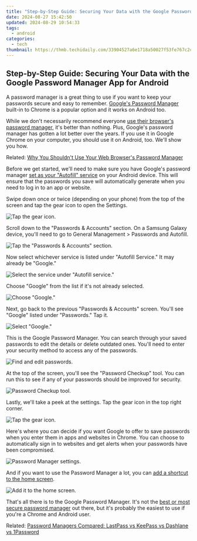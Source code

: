 ```yaml
---
title: "Step-by-Step Guide: Securing Your Data with the Google Password Manager App for Android"
date: 2024-08-27 15:42:50
updated: 2024-08-29 10:54:33
tags:
  - android
categories:
  - tech
thumbnail: https://thmb.techidaily.com/33904527a6e1718a50027f53fe767c2c1eedacdbdef4cb5558c43f077a848c48.jpg
---
```


## Step-by-Step Guide: Securing Your Data with the Google Password Manager App for Android

A password manager is a great thing to use if you want to keep your passwords secure and easy to remember. [Google's Password Manager](https://mondly-stories.techidaily.com/the-complete-set-of-romance-language-nations/) built-in to Chrome is a popular option and it works on Android too.

 While we don't necessarily recommend everyone [use their browser's password manager](https://tech-revival.techidaily.com/perspectives-of-world-renowned-tech-experts-the-future-of-ai-according-to-them/), it's better than nothing. Plus, Google's password manager has gotten a lot better over the years. If you use it in Google Chrome on your computer, you should use it on Android, too. We'll show you how.

Related: [Why You Shouldn't Use Your Web Browser's Password Manager](https://tech-revival.techidaily.com/perspectives-of-world-renowned-tech-experts-the-future-of-ai-according-to-them/) 

 Before we get started, we'll need to make sure you have Google's password manager [set as your "Autofill" service](https://howto.techidaily.com/8-workable-fixes-to-the-sim-not-provisioned-mm2-error-on-nokia-c12-plus-drfone-by-drfone-fix-android-problems-fix-android-problems/) on your Android device. This will ensure that the passwords you save will automatically generate when you need to log in to an app or website.

 Swipe down once or twice (depending on your phone) from the top of the screen and tap the gear icon to open the Settings.

![Tap the gear icon.](https://static1.howtogeekimages.com/wordpress/wp-content/uploads/2021/06/2021-06-10_16-45-27.png?trim=1,1&amp;bg-color=000&amp;pad=1,1) 

 Scroll down to the "Passwords & Accounts" section. On a Samsung Galaxy device, you'll need to go to General Management > Passwords and Autofill.

![Tap the "Passwords & Accounts" section.](https://static1.howtogeekimages.com/wordpress/wp-content/uploads/2022/02/2022-02-24_16-50-54.jpg) 

 Now select whichever service is listed under "Autofill Service." It may already be "Google."

![Select the service under "Autofill service."](https://static1.howtogeekimages.com/wordpress/wp-content/uploads/2022/02/2022-02-24_16-51-35.jpg) 

 Choose "Google" from the list if it's not already selected.

![Choose "Google."](https://static1.howtogeekimages.com/wordpress/wp-content/uploads/2022/06/2022-06-27_17-22-02.png) 

 Next, go back to the previous "Passwords & Accounts" screen. You'll see "Google" listed under "Passwords." Tap it.

![Select "Google."](https://static1.howtogeekimages.com/wordpress/wp-content/uploads/2022/06/2022-06-27_17-24-26.png) 

 This is the Google Password Manager. You can search through your saved passwords to edit the details or delete outdated ones. You'll need to enter your security method to access any of the passwords.

![Find and edit passwords.](https://static1.howtogeekimages.com/wordpress/wp-content/uploads/2022/06/2022-06-27_17-26-31.png) 

 At the top of the screen, you'll see the "Password Checkup" tool. You can run this to see if any of your passwords should be improved for security.

![Password Checkup tool.](https://static1.howtogeekimages.com/wordpress/wp-content/uploads/2022/06/2022-06-27_17-27-58.png) 

 Lastly, we'll take a peek at the settings. Tap the gear icon in the top right corner.

![Tap the gear icon.](https://static1.howtogeekimages.com/wordpress/wp-content/uploads/2022/06/2022-06-27_17-28-40.png) 

 Here's where you can decide if you want Google to offer to save passwords when you enter them in apps and websites in Chrome. You can choose to automatically sign in to websites and get alerts when your passwords have been compromised.

![Password Manager settings.](https://static1.howtogeekimages.com/wordpress/wp-content/uploads/2022/06/2022-06-27_17-30-11.png) 

 And if you want to use the Password Manager a lot, you can [add a shortcut to the home screen](https://mondly-stories.techidaily.com/transformative-english-learning-using-mondly-strategies/).

![Add it to the home screen.](https://static1.howtogeekimages.com/wordpress/wp-content/uploads/2022/06/2022-06-27_17-30-39.png) 

 That's all there is to the Google Password Manager. It's not the [best or most secure password manager](https://twitter-videos.techidaily.com/new-2024-approved-tweeted-to-fame-identifying-2023s-most-shared-content/) out there, but it's probably the easiest to use if you're a Chrome and Android user.

Related: [Password Managers Compared: LastPass vs KeePass vs Dashlane vs 1Password](https://twitter-videos.techidaily.com/new-2024-approved-tweeted-to-fame-identifying-2023s-most-shared-content/)

<ins class="adsbygoogle"
     style="display:block"
     data-ad-format="autorelaxed"
     data-ad-client="ca-pub-7571918770474297"
     data-ad-slot="1223367746"></ins>



<ins class="adsbygoogle"
     style="display:block"
     data-ad-client="ca-pub-7571918770474297"
     data-ad-slot="8358498916"
     data-ad-format="auto"
     data-full-width-responsive="true"></ins>
